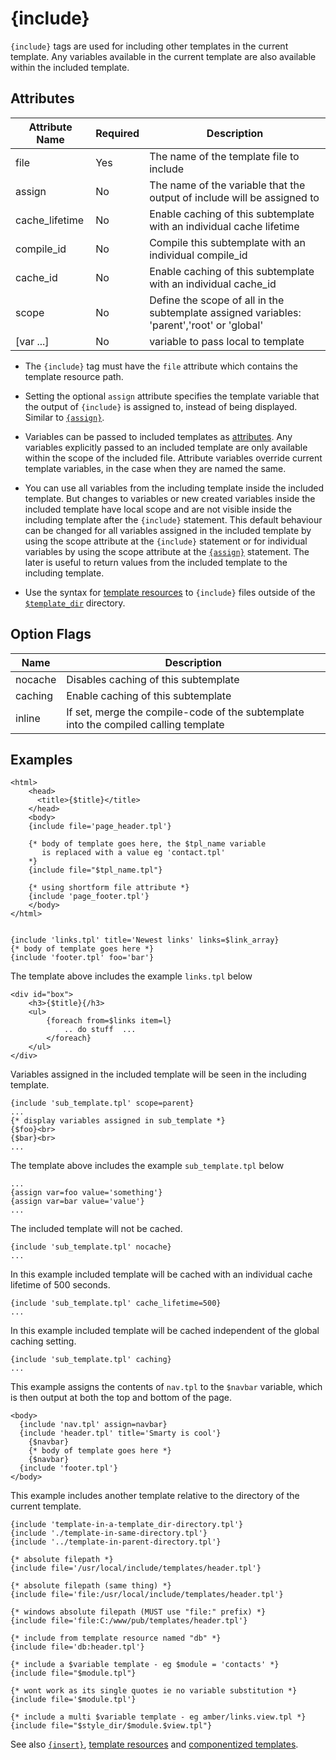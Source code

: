 # {include}

`{include}` tags are used for including other templates in the current
template. Any variables available in the current template are also
available within the included template.

## Attributes

| Attribute Name | Required | Description                                                                                |
|----------------|----------|--------------------------------------------------------------------------------------------|
| file           | Yes      | The name of the template file to include                                                   |
| assign         | No       | The name of the variable that the output of include will be assigned to                    |
| cache_lifetime | No       | Enable caching of this subtemplate with an individual cache lifetime                       |
| compile_id     | No       | Compile this subtemplate with an individual compile_id                                     |
| cache_id       | No       | Enable caching of this subtemplate with an individual cache_id                             |
| scope          | No       | Define the scope of all in the subtemplate assigned variables: 'parent','root' or 'global' |
| \[var \...\]   | No       | variable to pass local to template                                                         |


-   The `{include}` tag must have the `file` attribute which contains
    the template resource path.

-   Setting the optional `assign` attribute specifies the template
    variable that the output of `{include}` is assigned to, instead of
    being displayed. Similar to [`{assign}`](language-function-assign.md).

-   Variables can be passed to included templates as
    [attributes](../language-basic-syntax/language-syntax-attributes.md). Any variables explicitly
    passed to an included template are only available within the scope
    of the included file. Attribute variables override current template
    variables, in the case when they are named the same.

-   You can use all variables from the including template inside the
    included template. But changes to variables or new created variables
    inside the included template have local scope and are not visible
    inside the including template after the `{include}` statement. This
    default behaviour can be changed for all variables assigned in the
    included template by using the scope attribute at the `{include}`
    statement or for individual variables by using the scope attribute
    at the [`{assign}`](language-function-assign.md) statement. The later
    is useful to return values from the included template to the
    including template.

-   Use the syntax for [template resources](../../programmers/resources.md) to `{include}`
    files outside of the [`$template_dir`](../../programmers/api-variables/variable-template-dir.md)
    directory.

## Option Flags

| Name    | Description                                                                          |
|---------|--------------------------------------------------------------------------------------|
| nocache | Disables caching of this subtemplate                                                 |
| caching | Enable caching of this subtemplate                                                   |
| inline  | If set, merge the compile-code of the subtemplate into the compiled calling template |

## Examples
```smarty
<html>
    <head>
      <title>{$title}</title>
    </head>
    <body>
    {include file='page_header.tpl'}

    {* body of template goes here, the $tpl_name variable
       is replaced with a value eg 'contact.tpl'
    *}
    {include file="$tpl_name.tpl"}

    {* using shortform file attribute *}
    {include 'page_footer.tpl'}
    </body>
</html>
```

```smarty

{include 'links.tpl' title='Newest links' links=$link_array}
{* body of template goes here *}
{include 'footer.tpl' foo='bar'}

```

The template above includes the example `links.tpl` below

```smarty
<div id="box">
    <h3>{$title}{/h3>
    <ul>
        {foreach from=$links item=l}
            .. do stuff  ...
        </foreach}
    </ul>
</div>
```
Variables assigned in the included template will be seen in the
including template.

```smarty
{include 'sub_template.tpl' scope=parent}
...
{* display variables assigned in sub_template *}
{$foo}<br>
{$bar}<br>
...
```
      
The template above includes the example `sub_template.tpl` below

```smarty
...
{assign var=foo value='something'}
{assign var=bar value='value'}
...
```

The included template will not be cached.

```smarty
{include 'sub_template.tpl' nocache}
...
```
      
In this example included template will be cached with an individual
cache lifetime of 500 seconds.

```smarty
{include 'sub_template.tpl' cache_lifetime=500}
...
```
      
In this example included template will be cached independent of the
global caching setting.

```smarty
{include 'sub_template.tpl' caching}
...
```
      
This example assigns the contents of `nav.tpl` to the `$navbar`
variable, which is then output at both the top and bottom of the page.

```smarty     
<body>
  {include 'nav.tpl' assign=navbar}
  {include 'header.tpl' title='Smarty is cool'}
    {$navbar}
    {* body of template goes here *}
    {$navbar}
  {include 'footer.tpl'}
</body>
```
       
This example includes another template relative to the directory of the
current template.

```smarty
{include 'template-in-a-template_dir-directory.tpl'}
{include './template-in-same-directory.tpl'}
{include '../template-in-parent-directory.tpl'}
```
        
```smarty
{* absolute filepath *}
{include file='/usr/local/include/templates/header.tpl'}

{* absolute filepath (same thing) *}
{include file='file:/usr/local/include/templates/header.tpl'}

{* windows absolute filepath (MUST use "file:" prefix) *}
{include file='file:C:/www/pub/templates/header.tpl'}

{* include from template resource named "db" *}
{include file='db:header.tpl'}

{* include a $variable template - eg $module = 'contacts' *}
{include file="$module.tpl"}

{* wont work as its single quotes ie no variable substitution *}
{include file='$module.tpl'}

{* include a multi $variable template - eg amber/links.view.tpl *}
{include file="$style_dir/$module.$view.tpl"}
```
      
See also [`{insert}`](language-function-insert.md), [template resources](../../programmers/resources.md) and
[componentized templates](../../appendixes/tips.md#componentized-templates).
